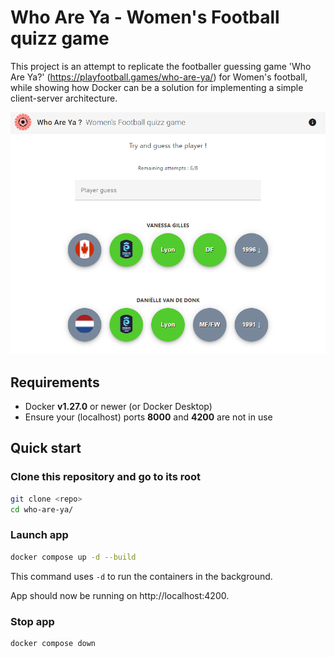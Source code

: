 # Who Are Ya - Women's Football quizz game 

This project is an attempt to replicate  the footballer guessing game 'Who Are Ya?' (https://playfootball.games/who-are-ya/) for Women's football, while showing how Docker can be a solution for implementing a simple client-server architecture.

![Screenshot of app exemple](.img/screenshot.png)

## Requirements
* Docker **v1.27.0** or newer (or Docker Desktop)
* Ensure your (localhost) ports **8000** and **4200** are not in use 

## Quick start

### Clone this repository and go to its root
```bash
git clone <repo> 
cd who-are-ya/
```
### Launch app

```bash
docker compose up -d --build
```
This command uses `-d` to run the containers in the background.

App should now be running on http://localhost:4200.

### Stop app

```bash
docker compose down
```
